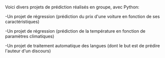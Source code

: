 Voici divers projets de prédiction réalisés en groupe, avec Python:

-Un projet de régression (prédiction du prix d'une voiture en fonction de ses caractéristiques)

-Un projet de régression (prédiction de la température en fonction de paramètres climatiques)

-Un projet de traitement automatique des langues (dont le but est de prédire l'auteur d'un discours)
